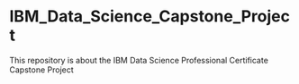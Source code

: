 # IBM_Data_Science_Capstone_Project
This repository is about the IBM Data Science Professional Certificate Capstone Project
